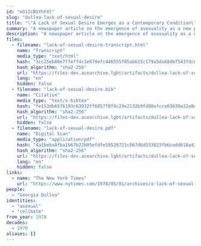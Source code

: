 ```yaml
---
id: "eO12cBSYhFXl"
slug: "dullea-lack-of-sexual-desire"
title: "\"A Lack of Sexual Desire Emerges as a Contemporary Condition\""
summary: "A newspaper article on the emergence of asexuality as a new phenomenon"
description: "A newspaper article on the emergence of asexuality as a new phenomenon, including interviews from asexuals who largely report being happy with celibacy"
files:
  - filename: "lack-of-sexual-desire-transcript.html"
    name: "Transcript"
    media_type: "text/html"
    hash: "3cc25eb80e7ffeff4c1e679efc446555f05ab615c179a5da68dbf543fdc6df0a"
    hash_algorithm: "sha2-256"
    url: "https://files-dev.acearchive.lgbt/artifacts/dullea-lack-of-sexual-desire/lack-of-sexual-desire-transcript.html"
    lang: "en"
    hidden: false
  - filename: "lack-of-sexual-desire.bib"
    name: "Citation"
    media_type: "text/x-bibtex"
    hash: "fe153db6576193c63932ff6857f8f8c29e2132b9fd88efcce03639a32a8ef84d"
    hash_algorithm: "sha2-256"
    url: "https://files-dev.acearchive.lgbt/artifacts/dullea-lack-of-sexual-desire/lack-of-sexual-desire.bib"
    hidden: false
  - filename: "lack-of-sexual-desire.pdf"
    name: "Digital Scan"
    media_type: "application/pdf"
    hash: "4a1beba8fba1b67b22b05efdfe59520721c567d6d333823fb6cedd618a42ad62"
    hash_algorithm: "sha2-256"
    url: "https://files-dev.acearchive.lgbt/artifacts/dullea-lack-of-sexual-desire/lack-of-sexual-desire.pdf"
    lang: "en"
    hidden: false
links:
  - name: "The New York Times"
    url: "https://www.nytimes.com/1978/05/01/archives/a-lack-of-sexual-desire-emerges-as-a-contemporary-condition-low.html"
people:
  - "Georgia Dullea"
identities:
  - "asexual"
  - "celibate"
from_year: 1978
decades:
  - 1970
aliases: []
---
```

